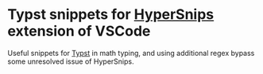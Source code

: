 # Typst snippets for [HyperSnips](<https://marketplace.visualstudio.com/items?itemName=draivin.hsnips>) extension of VSCode

Useful snippets for [Typst](<https://typst.app>) in math typing, and using additional regex bypass some unresolved issue of HyperSnips.
